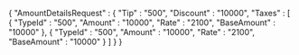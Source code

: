 {
    "AmountDetailsRequest" : {
        "Tip" : "500",
        "Discount" : "10000",
        "Taxes" : [
            {
                "TypeId" : "500",
                "Amount" : "10000",
                "Rate" : "2100",
                "BaseAmount" : "10000"
            },            {
                "TypeId" : "500",
                "Amount" : "10000",
                "Rate" : "2100",
                "BaseAmount" : "10000"
            }
        ]
    }
}